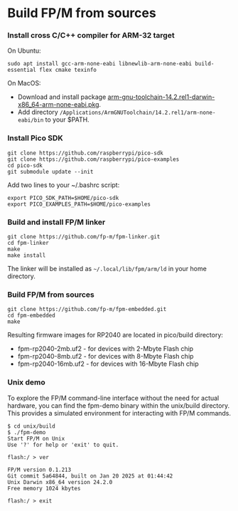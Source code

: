 # Build FP/M from sources

### Install cross C/C++ compiler for ARM-32 target

On Ubuntu:

    sudo apt install gcc-arm-none-eabi libnewlib-arm-none-eabi build-essential flex cmake texinfo

On MacOS:

  * Download and install package [arm-gnu-toolchain-14.2.rel1-darwin-x86_64-arm-none-eabi.pkg](https://developer.arm.com/-/media/Files/downloads/gnu/14.2.rel1/binrel/arm-gnu-toolchain-14.2.rel1-darwin-x86_64-arm-none-eabi.pkg).
  * Add directory `/Applications/ArmGNUToolchain/14.2.rel1/arm-none-eabi/bin` to your $PATH.

### Install Pico SDK

    git clone https://github.com/raspberrypi/pico-sdk
    git clone https://github.com/raspberrypi/pico-examples
    cd pico-sdk
    git submodule update --init

Add two lines to your ~/.bashrc script:

    export PICO_SDK_PATH=$HOME/pico-sdk
    export PICO_EXAMPLES_PATH=$HOME/pico-examples

### Build and install FP/M linker

    git clone https://github.com/fp-m/fpm-linker.git
    cd fpm-linker
    make
    make install

The linker will be installed as `~/.local/lib/fpm/arm/ld` in your home directory.

### Build FP/M from sources

    git clone https://github.com/fp-m/fpm-embedded.git
    cd fpm-embedded
    make

Resulting firmware images for RP2040 are located in pico/build directory:

  * fpm-rp2040-2mb.uf2 - for devices with 2-Mbyte Flash chip
  * fpm-rp2040-8mb.uf2 - for devices with 8-Mbyte Flash chip
  * fpm-rp2040-16mb.uf2 - for devices with 16-Mbyte Flash chip

### Unix demo

To explore the FP/M command-line interface without the need for actual hardware,
you can find the fpm-demo binary within the unix/build directory.
This provides a simulated environment for interacting with FP/M commands.

```
$ cd unix/build
$ ./fpm-demo
Start FP/M on Unix
Use '?' for help or 'exit' to quit.

flash:/ > ver

FP/M version 0.1.213
Git commit 5a64844, built on Jan 20 2025 at 01:44:42
Unix Darwin x86_64 version 24.2.0
Free memory 1024 kbytes

flash:/ > exit
```
